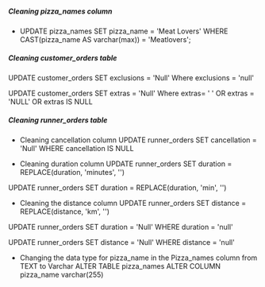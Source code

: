 ##### Cleaning pizza_names column

* UPDATE pizza_names
SET pizza_name = 'Meat Lovers'
WHERE CAST(pizza_name AS varchar(max)) = 'Meatlovers';

##### Cleaning customer_orders table
UPDATE customer_orders
SET exclusions = 'Null'
Where exclusions = 'null'

UPDATE customer_orders
SET extras = 'Null'
Where extras= ' ' OR extras = 'NULL' OR extras IS NULL

##### Cleaning runner_orders table

* Cleaning cancellation column
UPDATE runner_orders
SET cancellation = 'Null'
WHERE cancellation IS NULL

* Cleaning duration column
UPDATE runner_orders
SET duration = REPLACE(duration, 'minutes', '')

UPDATE runner_orders
SET duration = REPLACE(duration, 'min', '')

* Cleaning the distance column
UPDATE runner_orders
SET distance = REPLACE(distance, 'km', '')

UPDATE runner_orders
SET duration = 'Null'
WHERE duration = 'null'

UPDATE runner_orders
SET distance = 'Null'
WHERE  distance = 'null'

* Changing the data type for pizza_name in the Pizza_names column from TEXT to Varchar
ALTER TABLE pizza_names
ALTER COLUMN pizza_name varchar(255)
